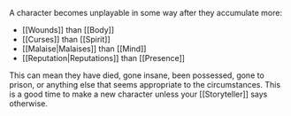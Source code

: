 A character becomes unplayable in some way after they accumulate more:
- [[Wounds]] than [[Body]]
- [[Curses]] than [[Spirit]]
- [[Malaise|Malaises]] than [[Mind]]
- [[Reputation|Reputations]] than [[Presence]]

This can mean they have died, gone insane, been possessed, gone to prison, or anything else that seems appropriate to the circumstances. This is a good time to make a new character unless your [[Storyteller]] says otherwise.